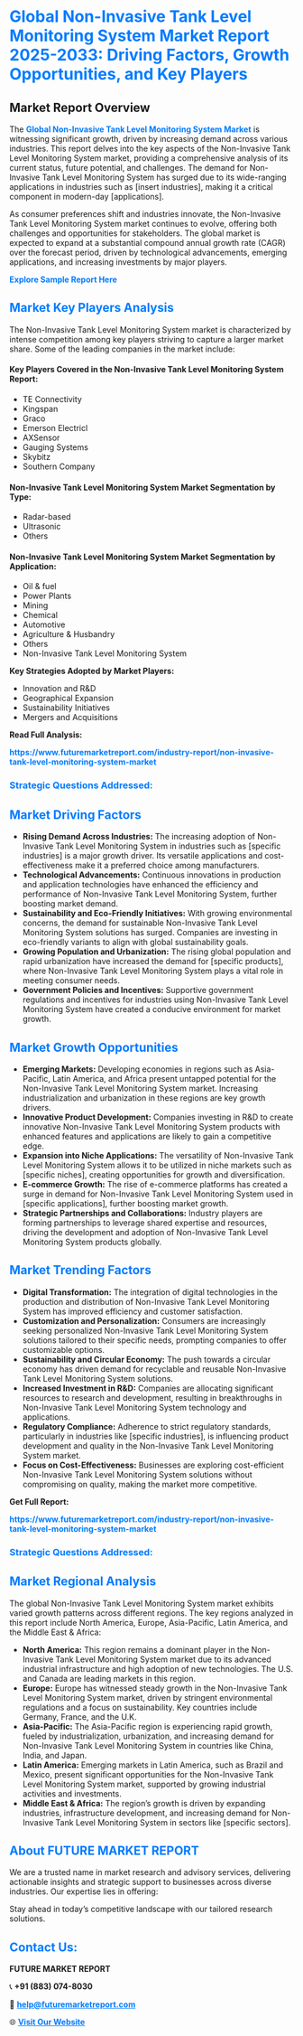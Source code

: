 <h1 style="color: #007BFF;">Global Non-Invasive Tank Level Monitoring System Market Report 2025-2033: Driving Factors, Growth Opportunities, and Key Players</h1>

<section id="overview">
<h2>Market Report Overview</h2>
<p>The <a href="https://www.futuremarketreport.com/industry-report/non-invasive-tank-level-monitoring-system-market" style="color: #007BFF; text-decoration: none;"><strong>Global Non-Invasive Tank Level Monitoring System Market</strong></a> is witnessing significant growth, driven by increasing demand across various industries. This report delves into the key aspects of the Non-Invasive Tank Level Monitoring System market, providing a comprehensive analysis of its current status, future potential, and challenges. The demand for Non-Invasive Tank Level Monitoring System has surged due to its wide-ranging applications in industries such as [insert industries], making it a critical component in modern-day [applications].</p>
<p>As consumer preferences shift and industries innovate, the Non-Invasive Tank Level Monitoring System market continues to evolve, offering both challenges and opportunities for stakeholders. The global market is expected to expand at a substantial compound annual growth rate (CAGR) over the forecast period, driven by technological advancements, emerging applications, and increasing investments by major players.</p>
</section>

<section id="overview">
<p><a href="https://www.futuremarketreport.com/request-sample/reportId=112087" style="color: #007BFF; text-decoration: none;"><strong>Explore Sample Report Here</strong></a></p>
</section>

<section id="key-players">
<h2 style="color: #007BFF;">Market Key Players Analysis</h2>
<p>The Non-Invasive Tank Level Monitoring System market is characterized by intense competition among key players striving to capture a larger market share. Some of the leading companies in the market include:</p>
<h4>Key Players Covered in the Non-Invasive Tank Level Monitoring System Report:</h4>
<ul><li>TE Connectivity</li><li>Kingspan</li><li>Graco</li><li>Emerson Electricl</li><li>AXSensor</li><li>Gauging Systems</li><li>Skybitz</li><li>Southern Company</li></ul>
<h4>Non-Invasive Tank Level Monitoring System Market Segmentation by Type:</h4>
<ul><li>Radar-based</li><li>Ultrasonic</li><li>Others</li></ul>

<h4>Non-Invasive Tank Level Monitoring System Market Segmentation by Application:</h4>
<ul><li>Oil &amp; fuel</li><li>Power Plants</li><li>Mining</li><li>Chemical</li><li>Automotive</li><li>Agriculture &amp; Husbandry</li><li>Others</li><li>Non-Invasive Tank Level Monitoring System</li></ul>
<p><strong>Key Strategies Adopted by Market Players:</strong></p>
<ul>
<li>Innovation and R&D</li>
<li>Geographical Expansion</li>
<li>Sustainability Initiatives</li>
<li>Mergers and Acquisitions</li>
</ul>
</section>

<section>
<p><strong>Read Full Analysis: </strong></p><a href="https://www.futuremarketreport.com/industry-report/non-invasive-tank-level-monitoring-system-market" style="color: #007BFF; text-decoration: none;"><strong>https://www.futuremarketreport.com/industry-report/non-invasive-tank-level-monitoring-system-market</strong></a>
<h3 style="color: #007BFF;">Strategic Questions Addressed:</h3>
</section>

<section id="driving-factors">
<h2 style="color: #007BFF;">Market Driving Factors</h2>
<ul>
<li><strong>Rising Demand Across Industries:</strong> The increasing adoption of Non-Invasive Tank Level Monitoring System in industries such as [specific industries] is a major growth driver. Its versatile applications and cost-effectiveness make it a preferred choice among manufacturers.</li>
<li><strong>Technological Advancements:</strong> Continuous innovations in production and application technologies have enhanced the efficiency and performance of Non-Invasive Tank Level Monitoring System, further boosting market demand.</li>
<li><strong>Sustainability and Eco-Friendly Initiatives:</strong> With growing environmental concerns, the demand for sustainable Non-Invasive Tank Level Monitoring System solutions has surged. Companies are investing in eco-friendly variants to align with global sustainability goals.</li>
<li><strong>Growing Population and Urbanization:</strong> The rising global population and rapid urbanization have increased the demand for [specific products], where Non-Invasive Tank Level Monitoring System plays a vital role in meeting consumer needs.</li>
<li><strong>Government Policies and Incentives:</strong> Supportive government regulations and incentives for industries using Non-Invasive Tank Level Monitoring System have created a conducive environment for market growth.</li>
</ul>
</section>

<section id="growth-opportunities">
<h2 style="color: #007BFF;">Market Growth Opportunities</h2>
<ul>
<li><strong>Emerging Markets:</strong> Developing economies in regions such as Asia-Pacific, Latin America, and Africa present untapped potential for the Non-Invasive Tank Level Monitoring System market. Increasing industrialization and urbanization in these regions are key growth drivers.</li>
<li><strong>Innovative Product Development:</strong> Companies investing in R&D to create innovative Non-Invasive Tank Level Monitoring System products with enhanced features and applications are likely to gain a competitive edge.</li>
<li><strong>Expansion into Niche Applications:</strong> The versatility of Non-Invasive Tank Level Monitoring System allows it to be utilized in niche markets such as [specific niches], creating opportunities for growth and diversification.</li>
<li><strong>E-commerce Growth:</strong> The rise of e-commerce platforms has created a surge in demand for Non-Invasive Tank Level Monitoring System used in [specific applications], further boosting market growth.</li>
<li><strong>Strategic Partnerships and Collaborations:</strong> Industry players are forming partnerships to leverage shared expertise and resources, driving the development and adoption of Non-Invasive Tank Level Monitoring System products globally.</li>
</ul>
</section>

<section id="trending-factors">
<h2 style="color: #007BFF;">Market Trending Factors</h2>
<ul>
<li><strong>Digital Transformation:</strong> The integration of digital technologies in the production and distribution of Non-Invasive Tank Level Monitoring System has improved efficiency and customer satisfaction.</li>
<li><strong>Customization and Personalization:</strong> Consumers are increasingly seeking personalized Non-Invasive Tank Level Monitoring System solutions tailored to their specific needs, prompting companies to offer customizable options.</li>
<li><strong>Sustainability and Circular Economy:</strong> The push towards a circular economy has driven demand for recyclable and reusable Non-Invasive Tank Level Monitoring System solutions.</li>
<li><strong>Increased Investment in R&D:</strong> Companies are allocating significant resources to research and development, resulting in breakthroughs in Non-Invasive Tank Level Monitoring System technology and applications.</li>
<li><strong>Regulatory Compliance:</strong> Adherence to strict regulatory standards, particularly in industries like [specific industries], is influencing product development and quality in the Non-Invasive Tank Level Monitoring System market.</li>
<li><strong>Focus on Cost-Effectiveness:</strong> Businesses are exploring cost-efficient Non-Invasive Tank Level Monitoring System solutions without compromising on quality, making the market more competitive.</li>
</ul>
</section>

<section>
<p><strong>Get Full Report: </strong></p><a href="https://www.futuremarketreport.com/industry-report/non-invasive-tank-level-monitoring-system-market" style="color: #007BFF; text-decoration: none;"><strong>https://www.futuremarketreport.com/industry-report/non-invasive-tank-level-monitoring-system-market</strong></a>
<h3 style="color: #007BFF;">Strategic Questions Addressed:</h3>
</section>


<section id="regional-analysis">
<h2 style="color: #007BFF;">Market Regional Analysis</h2>
<p>The global Non-Invasive Tank Level Monitoring System market exhibits varied growth patterns across different regions. The key regions analyzed in this report include North America, Europe, Asia-Pacific, Latin America, and the Middle East & Africa:</p>
<ul>
<li><strong>North America:</strong> This region remains a dominant player in the Non-Invasive Tank Level Monitoring System market due to its advanced industrial infrastructure and high adoption of new technologies. The U.S. and Canada are leading markets in this region.</li>
<li><strong>Europe:</strong> Europe has witnessed steady growth in the Non-Invasive Tank Level Monitoring System market, driven by stringent environmental regulations and a focus on sustainability. Key countries include Germany, France, and the U.K.</li>
<li><strong>Asia-Pacific:</strong> The Asia-Pacific region is experiencing rapid growth, fueled by industrialization, urbanization, and increasing demand for Non-Invasive Tank Level Monitoring System in countries like China, India, and Japan.</li>
<li><strong>Latin America:</strong> Emerging markets in Latin America, such as Brazil and Mexico, present significant opportunities for the Non-Invasive Tank Level Monitoring System market, supported by growing industrial activities and investments.</li>
<li><strong>Middle East & Africa:</strong> The region’s growth is driven by expanding industries, infrastructure development, and increasing demand for Non-Invasive Tank Level Monitoring System in sectors like [specific sectors].</li>
</ul>
</section>

<footer>
<h2 style="color: #007BFF;">About FUTURE MARKET REPORT</h2>
<p>We are a trusted name in market research and advisory services, delivering actionable insights and strategic support to businesses across diverse industries. Our expertise lies in offering:</p>

<p>Stay ahead in today’s competitive landscape with our tailored research solutions.</p>

<h2 style="color: #007BFF;">Contact Us:</h2>
<p><strong>FUTURE MARKET REPORT</strong></p>
<p>📞 <strong>+91 (883) 074-8030</strong></p>
<p>📧 <strong><a href="mailto:help@futuremarketreport.com" style="color: #007BFF;">help@futuremarketreport.com</a></strong></p>
<p>🌐 <strong><a href="https://www.futuremarketreport.com/" style="color: #007BFF;">Visit Our Website</a></strong></p>
</footer>